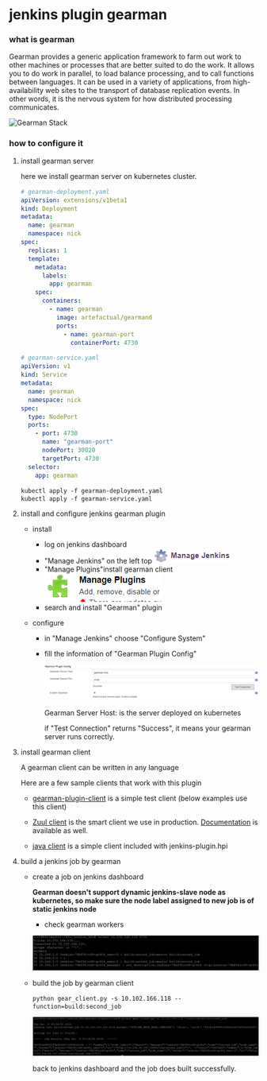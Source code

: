 # jenkins plugin gearman

### what is gearman

Gearman provides a generic application framework to farm out work to other machines or processes that are better suited to do the work. It allows you to do work in parallel, to load balance processing, and to call functions between languages. It can be used in a variety of applications, from high-availability web sites to the transport of database replication events. In other words, it is the nervous system for how distributed processing communicates.

![Gearman Stack](http://gearman.org/img/stack.png)

### how to configure it

1. install gearman server

   here we install gearman server on kubernetes cluster.

   ```yaml
   # gearman-deployment.yaml
   apiVersion: extensions/v1beta1
   kind: Deployment
   metadata:
     name: gearman
     namespace: nick
   spec:
     replicas: 1
     template:
       metadata:
         labels:
           app: gearman
       spec:
         containers:
           - name: gearman
             image: artefactual/gearmand
             ports:
               - name: gearman-port
                 containerPort: 4730
   ```

   ```yaml
   # gearman-service.yaml
   apiVersion: v1
   kind: Service
   metadata:
     name: gearman
     namespace: nick
   spec:
     type: NodePort
     ports:
       - port: 4730
         name: "gearman-port"
         nodePort: 30020
         targetPort: 4730
     selector:
       app: gearman
   ```

   ```shell
   kubectl apply -f gearman-deployment.yaml
   kubectl apply -f gearman-service.yaml
   ```

2. install and configure jenkins gearman plugin

   * install
     *  log on jenkins dashboard
     * "Manage Jenkins" on the left top![1544073074185](https://github.com/youngbetter/pichub/blob/master/notes/1544073074185.png)
     * "Manage Plugins"install gearman client ![1544073112806](https://github.com/youngbetter/pichub/blob/master/notes/1544073112806.png)
     * search and install "Gearman" plugin

   * configure

     * in "Manage Jenkins" choose "Configure System"

     * fill the information of "Gearman Plugin Config"

       ![1544073400253](https://github.com/youngbetter/pichub/blob/master/notes/1544073400253.png)

       Gearman Server Host: is the server deployed on kubernetes

       if "Test Connection" returns "Success", it means your gearman server runs correctly.

3. install gearman client

   A gearman client can be written in any language

   Here are a few sample clients that work with this plugin

   - [gearman-plugin-client](https://github.com/zaro0508/gearman-plugin-client) is a simple test client (below examples use this client)

   - [Zuul client](http://git.openstack.org/cgit/openstack-infra/zuul) is the smart client we use in production. [Documentation](http://ci.openstack.org/zuul/zuul.html) is available as well.

   - [java client](https://www.github.com/openstack-infra/gearman-plugin/tree/master/src/main/java/hudson/plugins/gearman/example) is a simple client included with jenkins-plugin.hpi

4. build a jenkins job by gearman

   * create a job on jenkins dashboard

     **Gearman doesn't support dynamic jenkins-slave node as kubernetes, so make sure the node label assigned to new job is of static jenkins node**

     * check gearman workers

     ![1544074323436](https://github.com/youngbetter/pichub/blob/master/notes/1544074323436.png)

   * build the job by gearman client

     ```shell
     python gear_client.py -s 10.102.166.118 --function=build:second_job
     ```

     ![1544074548005](https://github.com/youngbetter/pichub/blob/master/notes/1544074548005.png)

     back to jenkins dashboard and the job does built successfully.